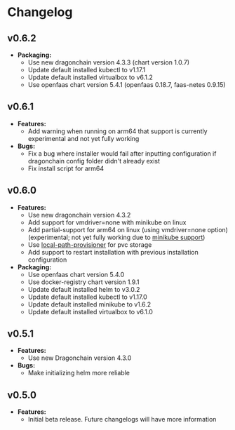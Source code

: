 # Changelog

## v0.6.2

- **Packaging:**
  - Use new dragonchain version 4.3.3 (chart version 1.0.7)
  - Update default installed kubectl to v1.17.1
  - Update default installed virtualbox to v6.1.2
  - Use openfaas chart version 5.4.1 (openfaas 0.18.7, faas-netes 0.9.15)

## v0.6.1

- **Features:**
  - Add warning when running on arm64 that support is currently experimental and not yet fully working
- **Bugs:**
  - Fix a bug where installer would fail after inputting configuration if dragonchain config folder didn't already exist
  - Fix install script for arm64

## v0.6.0

- **Features:**
  - Use new dragonchain version 4.3.2
  - Add support for vmdriver=none with minikube on linux
  - Add partial-support for arm64 on linux (using vmdriver=none option) (experimental; not yet fully working due to [minikube support](https://github.com/kubernetes/minikube/issues/5667))
  - Use [local-path-provisioner](https://github.com/rancher/local-path-provisioner) for pvc storage
  - Add support to restart installation with previous installation configuration
- **Packaging:**
  - Use openfaas chart version 5.4.0
  - Use docker-registry chart version 1.9.1
  - Update default installed helm to v3.0.2
  - Update default installed kubectl to v1.17.0
  - Update default installed minikube to v1.6.2
  - Update default installed virtualbox to v6.1.0

## v0.5.1

- **Features:**
  - Use new Dragonchain version 4.3.0
- **Bugs:**
  - Make initializing helm more reliable

## v0.5.0

- **Features:**
  - Initial beta release. Future changelogs will have more information
